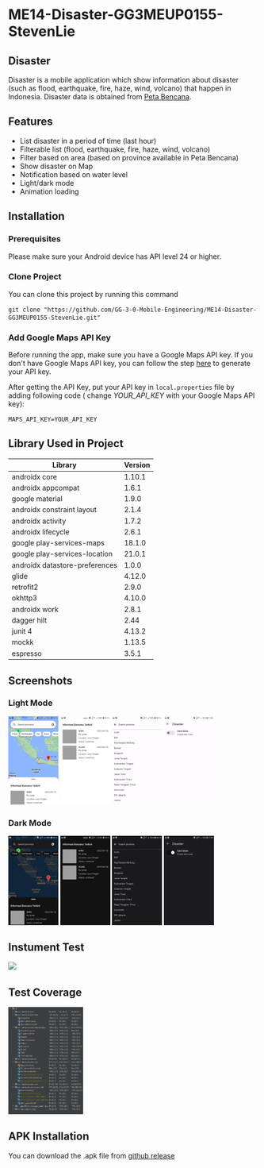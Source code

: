 # ME14-Disaster-GG3MEUP0155-StevenLie

## Disaster

Disaster is a mobile application which show information about disaster (such as flood, earthquake,
fire, haze, wind, volcano) that happen in Indonesia. Disaster data is obtained
from [Peta Bencana](https://docs.petabencana.id/).

## Features

+ List disaster in a period of time (last hour)
+ Filterable list (flood, earthquake, fire, haze, wind, volcano)
+ Filter based on area (based on province available in Peta Bencana)
+ Show disaster on Map
+ Notification based on water level
+ Light/dark mode
+ Animation loading

## Installation

### Prerequisites

Please make sure your Android device has API level 24 or higher.

### Clone Project

You can clone this project by running this command

```
git clone "https://github.com/GG-3-0-Mobile-Engineering/ME14-Disaster-GG3MEUP0155-StevenLie.git"
```

### Add Google Maps API Key

Before running the app, make sure you have a Google Maps API key. If you don't have Google Maps API
key, you can follow the
step [here](https://developers.google.com/maps/documentation/android-sdk/get-api-key) to generate
your API key.

After getting the API Key, put your API key in `local.properties` file by adding following code (
change *YOUR_API_KEY* with your Google Maps API key):

```
MAPS_API_KEY=YOUR_API_KEY
```

## Library Used in Project

| Library | Version |
|---|---|
| androidx core | 1.10.1 |
| androidx appcompat | 1.6.1 |
| google material | 1.9.0 |
| androidx constraint layout | 2.1.4 |
| androidx activity | 1.7.2 |
| androidx lifecycle | 2.6.1 |
| google play-services-maps | 18.1.0 |
| google play-services-location | 21.0.1 |
| androidx datastore-preferences | 1.0.0 |
| glide | 4.12.0 |
| retrofit2 | 2.9.0 |
| okhttp3 | 4.10.0 |
| androidx work | 2.8.1 |
| dagger hilt | 2.44 |
| junit 4 | 4.13.2 |
| mockk | 1.13.5 |
| espresso | 3.5.1 |

## Screenshots

### Light Mode
<img src="image/main.jpg" width=20%> <img src="image/list.jpg" width=20%> <img src="image/searchview.jpg" width=20%> <img src="image/setting.jpg" width=20%> 

### Dark Mode
<img src="image/main-dark.jpg" width=20%> <img src="image/list-dark.jpg" width=20%> <img src="image/searchview-dark.jpg" width=20%> <img src="image/setting-dark.jpg" width=20%> 

## Instument Test
<img src="image/instrument-test.gif" width="30%">

## Test Coverage
<img src="image/test_coverage.png" width="30%">

## APK Installation

You can download the .apk file
from [github release](https://github.com/GG-3-0-Mobile-Engineering/ME14-Disaster-GG3MEUP0155-StevenLie/releases/tag/v1.1.0)
